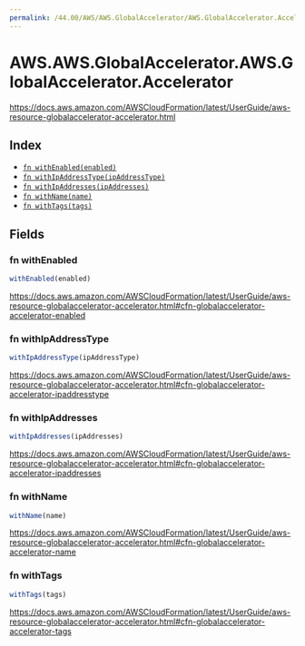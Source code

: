 ```yaml
---
permalink: /44.00/AWS/AWS.GlobalAccelerator/AWS.GlobalAccelerator.Accelerator/
---
```


# AWS.AWS.GlobalAccelerator.AWS.GlobalAccelerator.Accelerator

https://docs.aws.amazon.com/AWSCloudFormation/latest/UserGuide/aws-resource-globalaccelerator-accelerator.html

## Index

* [`fn withEnabled(enabled)`](#fn-withenabled)
* [`fn withIpAddressType(ipAddressType)`](#fn-withipaddresstype)
* [`fn withIpAddresses(ipAddresses)`](#fn-withipaddresses)
* [`fn withName(name)`](#fn-withname)
* [`fn withTags(tags)`](#fn-withtags)

## Fields

### fn withEnabled

```ts
withEnabled(enabled)
```

https://docs.aws.amazon.com/AWSCloudFormation/latest/UserGuide/aws-resource-globalaccelerator-accelerator.html#cfn-globalaccelerator-accelerator-enabled

### fn withIpAddressType

```ts
withIpAddressType(ipAddressType)
```

https://docs.aws.amazon.com/AWSCloudFormation/latest/UserGuide/aws-resource-globalaccelerator-accelerator.html#cfn-globalaccelerator-accelerator-ipaddresstype

### fn withIpAddresses

```ts
withIpAddresses(ipAddresses)
```

https://docs.aws.amazon.com/AWSCloudFormation/latest/UserGuide/aws-resource-globalaccelerator-accelerator.html#cfn-globalaccelerator-accelerator-ipaddresses

### fn withName

```ts
withName(name)
```

https://docs.aws.amazon.com/AWSCloudFormation/latest/UserGuide/aws-resource-globalaccelerator-accelerator.html#cfn-globalaccelerator-accelerator-name

### fn withTags

```ts
withTags(tags)
```

https://docs.aws.amazon.com/AWSCloudFormation/latest/UserGuide/aws-resource-globalaccelerator-accelerator.html#cfn-globalaccelerator-accelerator-tags